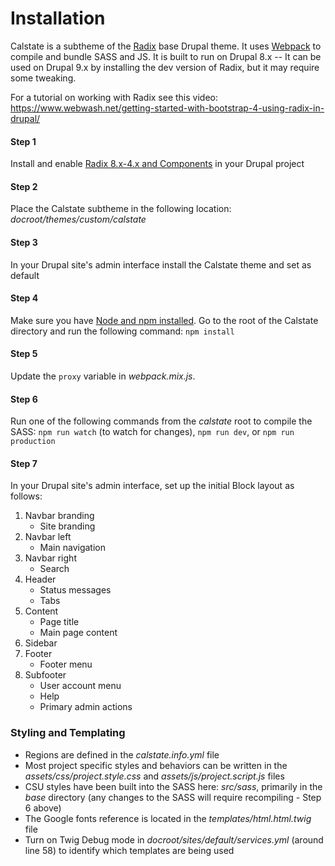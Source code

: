 # Installation

Calstate is a subtheme of the [Radix](https://www.drupal.org/project/radix) base Drupal theme. It uses [Webpack](https://webpack.js.org) to compile and bundle SASS and JS. It is built to run on Drupal 8.x -- It can be used on Drupal 9.x by installing the dev version of Radix, but it may require some tweaking.

For a tutorial on working with Radix see this video: https://www.webwash.net/getting-started-with-bootstrap-4-using-radix-in-drupal/

#### Step 1
Install and enable [Radix 8.x-4.x and Components](https://www.drupal.org/project/radix) in your Drupal project

#### Step 2
Place the Calstate subtheme in the following location: *docroot/themes/custom/calstate*

#### Step 3
In your Drupal site's admin interface install the Calstate theme and set as default

#### Step 4
Make sure you have [Node and npm installed](https://docs.npmjs.com/getting-started/installing-node). 
Go to the root of the Calstate directory and run the following command: `npm install` 

#### Step 5
Update the `proxy` variable in *webpack.mix.js*.

#### Step 6
Run one of the following commands from the *calstate* root to compile the SASS: `npm run watch` (to watch for changes), `npm run dev`, or `npm run production` 

#### Step 7
In your Drupal site's admin interface, set up the initial Block layout as follows:
1. Navbar branding
	* Site branding
2. Navbar left
	* Main navigation
3. Navbar right
	* Search
4. Header
	* Status messages
	* Tabs
5. Content
	* Page title
	* Main page content
6. Sidebar
7. Footer
	* Footer menu
8. Subfooter
	* User account menu
	* Help
	* Primary admin actions

### Styling and Templating
* Regions are defined in the *calstate.info.yml* file
* Most project specific styles and behaviors can be written in the *assets/css/project.style.css* and *assets/js/project.script.js* files
* CSU styles have been built into the SASS here: *src/sass*, primarily in the *base* directory (any changes to the SASS will require recompiling - Step 6 above)
* The Google fonts reference is located in the *templates/html.html.twig* file
* Turn on Twig Debug mode in *docroot/sites/default/services.yml* (around line 58) to identify which templates are being used
